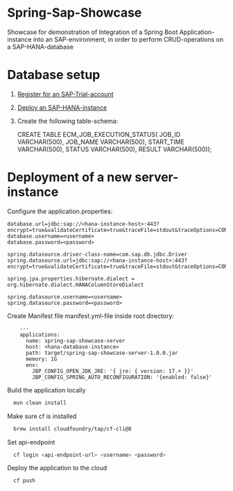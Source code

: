 # Spring-Sap-Showcase
Showcase for demonstration of Integration of a Spring Boot Application-instance into an SAP-environment,
in order to perform CRUD-operations on a SAP-HANA-database

# Database setup

1. [Register for an SAP-Trial-account](https://developers.sap.com/tutorials/hcp-create-trial-account.html)
2. [Deploy an SAP-HANA-instance](https://developers.sap.com/tutorials/hana-cloud-deploying.html)
3. Create the following table-schema:


    CREATE TABLE ECM_JOB_EXECUTION_STATUS(
    JOB_ID VARCHAR(500),
    JOB_NAME VARCHAR(500),
    START_TIME VARCHAR(500),
    STATUS VARCHAR(500),
    RESULT VARCHAR(500));

# Deployment of a new server-instance

Configure the application.properties:

    database.url=jdbc:sap://<hana-instance-host>:443?encrypt=true&validateCertificate=true&traceFile=stdout&traceOptions=CONNECTIONS,API,STATISTICS,CLEANERS,TIMESTAMPS,ELAPSEDTIMES
    database.username=<username>
    database.password=<password>
    
    spring.datasource.driver-class-name=com.sap.db.jdbc.Driver
    spring.datasource.url=jdbc:sap://<hana-instance-host>:443?encrypt=true&validateCertificate=true&traceFile=stdout&traceOptions=CONNECTIONS,API,STATISTICS,CLEANERS,TIMESTAMPS,ELAPSEDTIMES
    
    spring.jpa.properties.hibernate.dialect = org.hibernate.dialect.HANAColumnStoreDialect
    
    spring.datasource.username=<username>
    spring.datasource.password=<password>



Create Manifest file manifest.yml-file inside root directory:

        ---
        applications:
          name: spring-sap-showcase-server
          host: <hana-database-instance>
          path: target/spring-sap-showcase-server-1.0.0.jar
          memory: 1G
          env:
            JBP_CONFIG_OPEN_JDK_JRE: '{ jre: { version: 17.+ }}'
            JBP_CONFIG_SPRING_AUTO_RECONFIGURATION: '{enabled: false}'


Build the application locally
```bash 
  mvn clean install
```

Make sure cf is installed
```bash 
  brew install cloudfoundry/tap/cf-cli@8
```

Set api-endpoint
```bash 
  cf login <api-endpoint-url> <username> <password>
```

Deploy the application to the cloud
```bash 
  cf push
```
